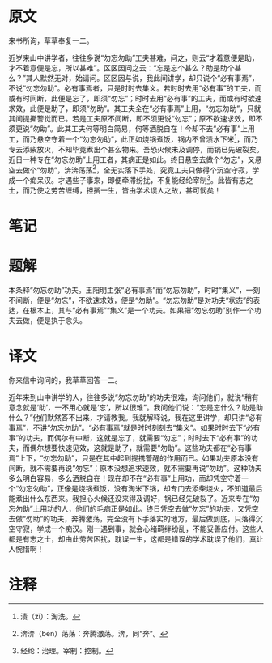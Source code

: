 # 原文
来书所询，草草奉复一二。

近岁来山中讲学者，往往多说“勿忘勿助”工夫甚难，问之，则云“才着意便是助，才不着意便是忘，所以甚难”。区区因问之云：“忘是忘个甚么？助是助个甚么？”其人默然无对，始请问。区区因与说，我此间讲学，却只说个“必有事焉”，不说“勿忘勿助”。必有事焉者，只是时时去集义。若时时去用“必有事”的工夫，而或有时间断，此便是忘了，即须“勿忘”；时时去用“必有事”的工夫，而或有时欲速求效，此便是助了，即须“勿助”。其工夫全在“必有事焉”上用，“勿忘勿助”，只就其间提撕警觉而已。若是工夫原不间断，即不须更说“勿忘”；原不欲速求效，即不须更说“勿助”。此其工夫何等明白简易，何等洒脱自在！今却不去“必有事”上用工，而乃悬空守着一个“勿忘勿助”，此正如烧锅煮饭，锅内不曾渍水下米[^1]，而乃专去添柴放火，不知毕竟煮出个甚么物来。吾恐火候未及调停，而锅已先破裂矣。近日一种专在“勿忘勿助”上用工者，其病正是如此。终日悬空去做个“勿忘”，又悬空去做个“勿助”，渀渀荡荡[^2]，全无实落下手处，究竟工夫只做得个沉空守寂，学成一个痴呆汉。才遇些子事来，即便牵滞纷扰，不复能经纶宰制[^3]。此皆有志之士，而乃使之劳苦缠缚，担搁一生，皆由学术误人之故，甚可悯矣！
# 笔记

# 题解
本条释“勿忘勿助”功夫。王阳明主张“必有事焉”而“勿忘勿助”，时时“集义”，一刻不间断，便是“勿忘”，不欲速求效，便是“勿助”。“勿忘勿助”是对功夫“状态”的表达，在根本上，其与“必有事焉”“集义”是一个功夫。如果把“勿忘勿助”别作一个功夫去做，便是执于念头。
# 译文
你来信中询问的，我草草回答一二。

近年来到山中讲学的人，往往多说“勿忘勿助”的功夫很难，询问他们，就说“稍有意念就是‘助’，一不用心就是‘忘’，所以很难”。我问他们说：“忘是忘什么？助是助什么？”他们默然答不出来，才请教我。我就解释说，我在这里讲学，却只讲“必有事焉”，不讲“勿忘勿助”。“必有事焉”就是时时刻刻去“集义”。如果时时去下“必有事”的功夫，而偶尔有中断，这就是忘了，就需要“勿忘”；时时去下“必有事”的功夫，而偶尔想要快速见效，这就是助了，就需要“勿助”。这些功夫都在“必有事焉”上下，“勿忘勿助”，只是在其中起到提携警醒的作用而已。如果功夫原本没有间断，就不需要再说“勿忘”；原本没想追求速效，就不需要再说“勿助”。这种功夫多么明白容易，多么洒脱自在！现在却不在“必有事”上用功，而却凭空守着一个“勿忘勿助”，正像是烧锅煮饭，没有淘米下锅，却专门去添柴烧火，不知道最后能煮出什么东西来。我担心火候还没来得及调好，锅已经先破裂了。近来专在“勿忘勿助”上用功的人，他们的毛病正是如此。终日凭空去做“勿忘”的功夫，又凭空去做“勿助”的功夫，奔腾激荡，完全没有下手落实的地方，最后做到底，只落得沉空守寂，学成一个痴汉。刚一遇到事，就会心绪羁绊纷乱，不能妥善应付。这些人都是有志之士，却由此劳苦困扰，耽误一生，这都是错误的学术耽误了他们，真让人惋惜啊！
# 注释

[^1]: 渍（zì）：淘洗。
[^2]: 渀渀（bēn）荡荡：奔腾激荡。渀，同“奔”。
[^3]: 经纶：治理。宰制：控制。
